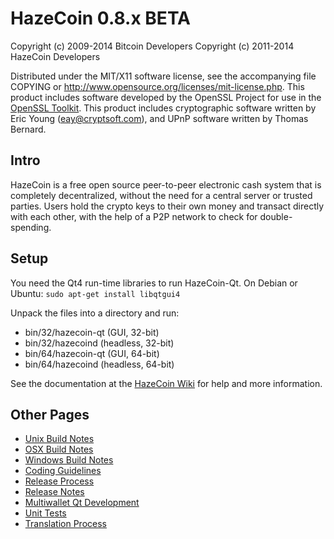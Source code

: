 HazeCoin 0.8.x BETA
====================

Copyright (c) 2009-2014 Bitcoin Developers
Copyright (c) 2011-2014 HazeCoin Developers

Distributed under the MIT/X11 software license, see the accompanying
file COPYING or http://www.opensource.org/licenses/mit-license.php.
This product includes software developed by the OpenSSL Project for use in the [OpenSSL Toolkit](http://www.openssl.org/). This product includes
cryptographic software written by Eric Young ([eay@cryptsoft.com](mailto:eay@cryptsoft.com)), and UPnP software written by Thomas Bernard.


Intro
---------------------
HazeCoin is a free open source peer-to-peer electronic cash system that is
completely decentralized, without the need for a central server or trusted
parties.  Users hold the crypto keys to their own money and transact directly
with each other, with the help of a P2P network to check for double-spending.


Setup
---------------------
You need the Qt4 run-time libraries to run HazeCoin-Qt. On Debian or Ubuntu:
	`sudo apt-get install libqtgui4`

Unpack the files into a directory and run:

- bin/32/hazecoin-qt (GUI, 32-bit)
- bin/32/hazecoind (headless, 32-bit)
- bin/64/hazecoin-qt (GUI, 64-bit)
- bin/64/hazecoind (headless, 64-bit)

See the documentation at the [HazeCoin Wiki](http://hazecoin.info)
for help and more information.


Other Pages
---------------------
- [Unix Build Notes](build-unix.md)
- [OSX Build Notes](build-osx.md)
- [Windows Build Notes](build-msw.md)
- [Coding Guidelines](coding.md)
- [Release Process](release-process.md)
- [Release Notes](release-notes.md)
- [Multiwallet Qt Development](multiwallet-qt.md)
- [Unit Tests](unit-tests.md)
- [Translation Process](translation_process.md)
